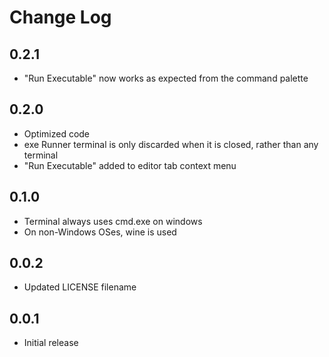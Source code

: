 # Change Log

## 0.2.1

- "Run Executable" now works as expected from the command palette

## 0.2.0

- Optimized code
- exe Runner terminal is only discarded when it is closed, rather than any terminal
- "Run Executable" added to editor tab context menu

## 0.1.0

- Terminal always uses cmd.exe on windows
- On non-Windows OSes, wine is used

## 0.0.2

- Updated LICENSE filename

## 0.0.1

- Initial release